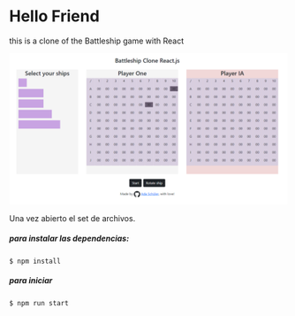 # Hello Friend
this is a clone of the Battleship game with React
<p>
 <img src="https://github.com/adaschuler/4geeksacademy-battleship/blob/main/src/img/battleship.png"/>
</p>

Una vez abierto el set de archivos.

##### para instalar las dependencias:
```
$ npm install
```
##### para iniciar
```
$ npm run start
```